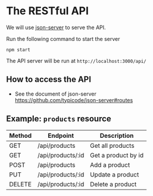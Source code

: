# The RESTful API

We will use [json-server](https://github.com/typicode/json-server) to serve the API.

Run the following command to start the server

```
npm start
```

The API server will be run at `http://localhost:3000/api/`

## How to access the API

- See the document of json-server  
  https://github.com/typicode/json-server#routes

## Example: `products` resource

| Method | Endpoint          | Description         |
| ------ | ----------------- | ------------------- |
| GET    | /api/products     | Get all products    |
| GET    | /api/products/:id | Get a product by id |
| POST   | /api/products     | Add a product       |
| PUT    | /api/products/:id | Update a product    |
| DELETE | /api/products/:id | Delete a product    |
